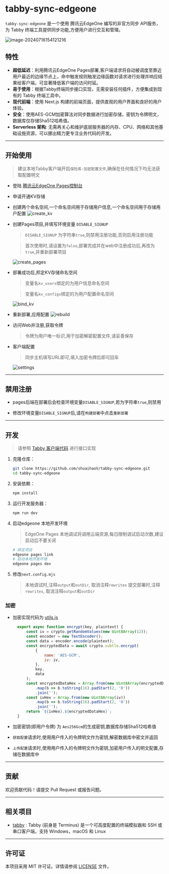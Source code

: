 # tabby-sync-edgeone

`tabby-sync-edgeone` 是一个使用 腾讯云EdgeOne 编写的非官方同步 API服务，为 Tabby 终端工具提供同步功能,方便用户进行交互和管理。

![image-20240716154121216](./assets/dashboard.png)

## 特性

- **超低延迟**：利用腾讯云EdgeOne Pages部署,客户端请求将自动被调度至靠近用户最近的边缘节点上，命中触发规则触发边缘函数对请求进行处理并响应结果给客户端，可显著降低客户端的访问时延。
- **易于使用**：根据Tabby终端同步接口实现，无需安装任何插件，方便集成到现有的 Tabby 终端工具中。
- **现代前端**：使用 Next.js 构建的前端页面，提供直观的用户界面和良好的用户体验。
- **安全**：使用AES-GCM加密算法对同步数据进行加密存储，密钥为令牌明文，数据库仅存储Sha512哈希值。
- **Serverless 架构**: 无需再关心和维护底层服务器的内存、CPU、网络和其他基础设施资源，可以挪出精力更专注业务代码的开发。
---

## 开始使用

> 建议本地Tabby客户端开启`保险库-加密配置文件`,确保在任何情况下均无法获取配置明文

- 登陆 [腾讯云EdgeOne Pages控制台](https://console.cloud.tencent.com/edgeone/pages)

- 申请开通KV存储

- 创建两个命名空间,一个命名空间用于存储用户信息,一个命名空间用于存储用户配置
 ![create_kv](./assets/create_kv.png)

- 创建Pages项目,并填写环境变量 `DISABLE_SIGNUP`
  > `DISABLE_SIGNUP` 为字符串`true`,则禁用注册功能,否则启用注册功能

  > 首次使用时,请设置为`false`,部署完成并在web中注册成功后,再改为`true`,并重新部署项目

  ![create_pages](./assets/create_pages.png)

- 部署成功后,邦定KV存储命名空间
  > 变量名`kv_users`绑定的为用户信息命名空间

  > 变量名`kv_configs`绑定的为用户配置命名空间

    ![bind_kv](./assets/bind_kv.png)

- 重新部署,应用配置
 ![rebuild](./assets/rebuild.png)

- 访问Web并注册,获取令牌
  > 令牌为用户唯一标识,用于加密解密配置文件,请妥善保存

- 客户端配置

  > 同步主机填写URL即可,填入加密令牌后即可回车

  ![settings](./assets/settings.png)

---

## 禁用注册

- pages后端在部署后会检查环境变量`DISABLE_SIGNUP`,若为字符串`true`,则禁用

- 修改环境变量`DISABLE_SIGNUP`后,请在`构建部署`中点击`重新部署`

---

## 开发

> 请参照 [Tabby 客户端代码](https://github.com/Eugeny/tabby/blob/master/tabby-settings/src/services/configSync.service.ts) 进行接口实现

1. 克隆仓库：
    ```bash
    git clone https://github.com/shuaihaoV/tabby-sync-edgeone.git
    cd tabby-sync-edgeone
    ```
2. 安装依赖：
    ```bash
    npm install
    ```

3. 运行开发服务器：
    ```bash
    npm run dev
    ```

4. 启动edgeone 本地开发环境
    > EdgeOne Pages 本地调试将调用云端资源,每日限制调试启动次数,建议启动后不要关闭
    ```bash
    # 绑定项目
    edgeone pages link 
    # 启动本地开发环境
    edgeone pages dev
    ```

5. 修改`next.config.mjs`
    > 本地调试时,注释`output`和`outDir`, 取消注释`rewrites`
    > 提交部署时,注释`rewrites`, 取消注释`output`和`outDir`

### 加密

- 加密实现代码为 [utils.js](./functions/utils.js)

  ```javascript
    export async function encrypt(key, plaintext) {
        const iv = crypto.getRandomValues(new Uint8Array(12));
        const encoder = new TextEncoder();
        const data = encoder.encode(plaintext);
        const encryptedData = await crypto.subtle.encrypt(
            {
                name: 'AES-GCM',
                iv: iv,
            },
            key,
            data
        );
        const encryptedDataHex = Array.from(new Uint8Array(encryptedData))
            .map(b => b.toString(16).padStart(2, '0'))
            .join('');
        const ivHex = Array.from(new Uint8Array(iv))
            .map(b => b.toString(16).padStart(2, '0'))
            .join('');
        return `${ivHex}.${encryptedDataHex}`;
    }
  ```

- 加密密钥(即用户令牌)  为 `Aes256Gcm`的生成密钥,数据库存储Sha512哈希值
- `获取配置`请求时,使用用户传入的令牌明文作为密钥,解密数据库中密文并返回
- `上传配置`请求时,使用用户传入的令牌明文作为密钥,加密用户传入的明文配置,存储在数据库中

---

## 贡献

欢迎贡献代码！请提交 Pull Request 或报告问题。

---

## 相关项目

- [tabby](https://github.com/Eugeny/tabby) : Tabby (前身是 Terminus) 是一个可高度配置的终端模拟器和 SSH 或串口客户端，支持 Windows，macOS 和 Linux

---

## 许可证

本项目采用 MIT 许可证。详情请参阅 [LICENSE](./LICENSE) 文件。
